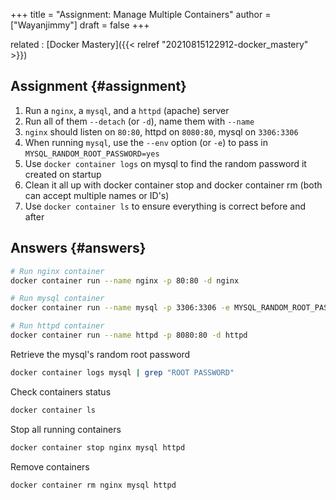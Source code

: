 +++
title = "Assignment: Manage Multiple Containers"
author = ["Wayanjimmy"]
draft = false
+++

related
: [Docker Mastery]({{< relref "20210815122912-docker_mastery" >}})


## Assignment {#assignment}

1.  Run a `nginx`, a `mysql`, and a `httpd` (apache) server
2.  Run all of them `--detach` (or `-d`), name them with `--name`
3.  `nginx` should listen on `80:80`, httpd on `8080:80`, mysql on `3306:3306`
4.  When running `mysql`, use the `--env` option (or `-e`) to pass in `MYSQL_RANDOM_ROOT_PASSWORD=yes`
5.  Use `docker container logs` on mysql to find the random password it created on startup
6.  Clean it all up with docker container stop and docker container rm (both can accept multiple names or ID's)
7.  Use `docker container ls` to ensure everything is correct before and after


## Answers {#answers}

```bash
# Run nginx container
docker container run --name nginx -p 80:80 -d nginx

# Run mysql container
docker container run --name mysql -p 3306:3306 -e MYSQL_RANDOM_ROOT_PASSWORD=yes -d mysql

# Run httpd container
docker container run --name httpd -p 8080:80 -d httpd
```

Retrieve the mysql's random root password

```bash
docker container logs mysql | grep "ROOT PASSWORD"
```

Check containers status

```bash
docker container ls
```

Stop all running containers

```bash
docker container stop nginx mysql httpd
```

Remove containers

```bash
docker container rm nginx mysql httpd
```
